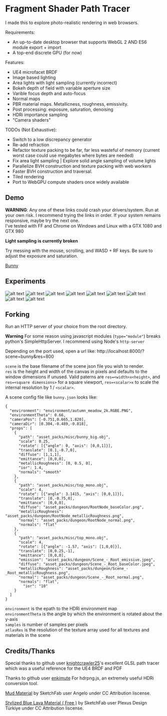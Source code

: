 # Fragment Shader Path Tracer

I made this to explore photo-realistic rendering in web browsers. 
 
Requirements:
* An up-to-date desktop browser that supports WebGL 2 AND ES6 module export + import
* A top-end discrete GPU (for now)

Features:
* UE4 microfacet BRDF
* Image based lighting
* Area lights with light sampling (currently incorrect)
* Bokeh depth of field with variable aperture size
* Varible focus depth and auto-focus
* Normal maps
* PBR material maps. Metallicness, roughness, emissivity.
* Post processing: exposure, saturation, denoising
* HDRi importance sampling
* "Camera shaders"

TODOs (Not Exhaustive):
* Switch to a low discrepancy generator
* Re-add refraction
* Refactor texture packing to be far, far less wasteful of memory (current worst case could use megabytes where bytes are needed)
* Fix area light sampling | Explore solid angle sampling of volume lights
* Parallelize BVH construction and texture packing with web workers
* Faster BVH construction and traversal.
* Tiled rendering
* Port to WebGPU compute shaders once widely available

## Demo

**WARNING**: Any one of these links could crash your drivers/system. Run at your own risk. I recommend trying the links in order. If your system remains responsive, maybe try the next one.  
I've tested with FF and Chrome on Windows and Linux with a GTX 1080 and GTX 980

**Light sampling is currently broken**

Try messing with the mouse, scrolling, and WASD + RF keys.  Be sure to adjust the exposure and saturation.

[Bunny](http://apbodnar.github.io/FSPT/index.html?scene=bunny&mode=ne&res=1280x720)

## Experiments

![alt text](images/gi.png)
![alt text](images/lego.png)
![alt text](images/ape.png)
![alt text](images/tokyo.png)
![alt text](images/dude.png)
![alt text](images/nier.png)
![alt text](images/mat.png)
![alt text](images/ajax.png)
![alt text](images/ori.png)

## Forking

Run an HTTP server of your choice from the root directory.

**Warning** For some reason using javascript modules (`type="module"`) breaks python's SimpleHttpServer.
I recommend using Node's `http-server`

Depending on the port used, open a url like: http://localhost:8000/?scene=bunny&res=800

`scene` is the base filename of the scene json file you wish to render.  
`res` is the height and width of the canvas in pixels and defaults to the window dimensions if unused. Valid paterns are `res=<width>x<height>`, and `res=<square dimensions>` for a square viewport, `res=<scalar>x` to scale the internal resolution by 1 / `<scalar>`.

A scene config file like `bunny.json` looks like:

```
{
  "environment": "environment/autumn_meadow_2k.RGBE.PNG",
  "environmentTheta": 0.66,
  "cameraPos": [-0.751,0.665,1.820],
  "cameraDir": [0.304,-0.489,-0.818],
  "props": [
    {
      "path": "asset_packs/misc/bunny_big.obj",
      "scale": 0.25,
      "rotate": [{"angle": 0, "axis": [0,0,1]}],
      "translate": [0.1,-0.7,0],
      "diffuse": [1,1,1],
      "emittance": [0,0,0],
      "metallicRoughness": [0, 0.5, 0],
      "ior": 1.4,
      "normals": "smooth"
    },
    {
      "path": "asset_packs/misc/top_mono.obj",
      "scale": 4,
      "rotate": [{"angle": 3.1415, "axis": [0,0,1]}],
      "translate": [0,-0.75,0],      
      "emittance": [0,0,0],
      "diffuse": "asset_packs/dungeon/RootNode_baseColor.png",
      "metallicRoughness": "asset_packs/dungeon/RootNode_metallicRoughness.png",
      "normal": "asset_packs/dungeon/RootNode_normal.png",
      "normals": "flat"
    },
    {
      "path": "asset_packs/misc/top_mono.obj",
      "scale": 4,
      "rotate": [{"angle": -1.57, "axis": [1,0,0]}],
      "translate": [0,0.25,-1],
      "emittance": [0,0,0],
      "emission": "asset_packs/dungeon/Scene_-_Root_emissive.jpeg",
      "diffuse": "asset_packs/dungeon/Scene_-_Root_baseColor.jpeg",
      "metallicRoughness": "asset_packs/dungeon/Scene_-_Root_metallicRoughness.png",
      "normal": "asset_packs/dungeon/Scene_-_Root_normal.png",
      "normals": "flat",
	    "ior": "10"
    }
  ]
}
```
`environment` is the epath to the HDRi environment map  
`environmentTheta` is the angle by which the environment is rotated about the y-axis  
`samples` is number of samples per pixels  
`atlasRes` is the resolution of the texture array used for all textures and materials in the scene

## Credits/Thanks

Special thanks to github user [knightcrawler25](https://github.com/knightcrawler25/GLSL-PathTracer)'s excellent GLSL path tracer which was a useful reference for the UE4 BRDF and PDF

Thanks to github user [enkimute](https://github.com/enkimute/hdrpng.js) For hdrpng.js, an extremely useful HDRi conversion tool.

[Mud Material](https://sketchfab.com/3d-models/mud-material-8f6c45d163b24b02a845dd47561a6efe) by SketchFab user Angelo under CC Attribution liscense.

[Stylized Blue Lava Material ( Free )](https://sketchfab.com/3d-models/stylized-blue-lava-material-free-1503b4a9a03540789ca26907af3a07c8) by SketchFab user Plexus Design Türkiye under CC Attribution liscense.
